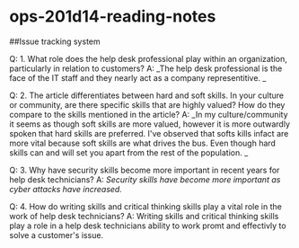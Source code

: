 # ops-201d14-reading-notes
##Issue tracking system

Q: 1. What role does the help desk professional play within an organization, particularly in relation to customers?
A: _The help desk professional is the face of the IT staff and they nearly act as a company representitive. _

Q: 2. The article differentiates between hard and soft skills. In your culture or community, are there specific skills that are highly valued? How do they compare to the skills mentioned in the article?
A: _In my culture/community it seems as though soft skills are more valued, however it is more outwardly spoken that hard skills are preferred. I've observed that softs kills infact are more vital because soft skills are what drives the bus. Even though hard skills can and will set you apart from the rest of the population. _

Q: 3. Why have security skills become more important in recent years for help desk technicians?
A: _Security skills have become more important as cyber attacks have increased._

Q: 4. How do writing skills and critical thinking skills play a vital role in the work of help desk technicians?
A: Writing skills and critical thinking skills play a role in a help desk technicians ability to work promt and effectivly to solve a customer's issue.


